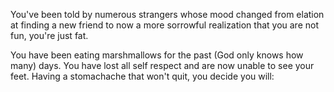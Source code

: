 You've been told by numerous strangers whose mood changed from elation at finding a new friend to now a more
sorrowful realization that you are not fun, you're just fat.

You have been eating marshmallows for the past (God only knows how many) days. You have lost all self respect and are now
unable to see your feet. Having a stomachache that won't quit, you decide you will:

